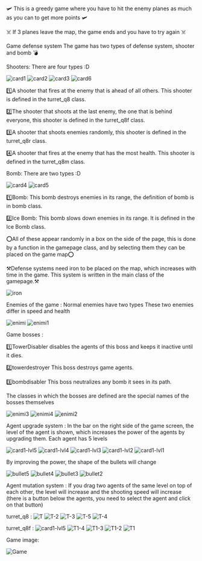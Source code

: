 🛩️ This is a greedy game where you have to hit the enemy planes as much as you can to get more points 🛩️

☠️ If 3 planes leave the map, the game ends and you have to try again ☠️

Game defense system 
The game has two types of defense system, shooter and bomb 💣

Shooters: There are four types :D


![card1](https://github.com/user-attachments/assets/032ab31a-071b-414d-a6dd-cfdea21f82b4)
![card2](https://github.com/user-attachments/assets/55e43697-f40b-458d-83c4-cf0a41a63094)
![card3](https://github.com/user-attachments/assets/ad96adc7-c9e8-4069-9554-3dc39b7669b9)
![card6](https://github.com/user-attachments/assets/5c955d03-c705-49dc-be35-23aa5704d36c)


1️⃣A shooter that fires at the enemy that is ahead of all others. This shooter is defined in the turret_q8 class.

2️⃣The shooter that shoots at the last enemy, the one that is behind everyone, this shooter is defined in the turret_q8f class.

3️⃣A shooter that shoots enemies randomly, this shooter is defined in the turret_q8r class.

4️⃣A shooter that fires at the enemy that has the most health. This shooter is defined in the turret_q8m class.

Bomb: There are two types :D


![card4](https://github.com/user-attachments/assets/0e252bcb-7a91-4bb8-91a9-41e2cd7cc212)
![card5](https://github.com/user-attachments/assets/868e720a-0382-42cf-9252-a517d50190a2)


1️⃣Bomb: This bomb destroys enemies in its range, the definition of bomb is in bomb class.

2️⃣Ice Bomb: This bomb slows down enemies in its range. It is defined in the Ice Bomb class.

⭕All of these appear randomly in a box on the side of the page, this is done by a function in the gamepage class, and by selecting them they can be placed on the game map⭕

⚒️Defense systems need iron to be placed on the map, which increases with time in the game. This system is written in the main class of the gamepage.⚒️

![iron](https://github.com/user-attachments/assets/b3e835f2-a20d-4d57-a344-f7532fe222dd)

Enemies of the game : 
Normal enemies have two types
These two enemies differ in speed and health


![enimi](https://github.com/user-attachments/assets/1fe9c68f-2951-4de2-884e-0bbfa5dddcf5) 
![enimi1](https://github.com/user-attachments/assets/15353182-42f9-41ec-a992-51ba5a00225c)

Game bosses : 

1️⃣TowerDisabler disables the agents of this boss and keeps it inactive until it dies.

2️⃣towerdestroyer This boss destroys game agents.

3️⃣bombdisabler This boss neutralizes any bomb it sees in its path.

The classes in which the bosses are defined are the special names of the bosses themselves

![enimi3](https://github.com/user-attachments/assets/523057a2-4694-4e06-b017-fe23c5de6281)
![enimi4](https://github.com/user-attachments/assets/7cb7d7fd-5cf2-47c4-a41e-022c79c95058)
![enimi2](https://github.com/user-attachments/assets/51d350cf-20f7-4886-95e0-c5d1e3408582)

Agent upgrade system :
In the bar on the right side of the game screen, the level of the agent is shown, which increases the power of the agents by upgrading them. Each agent has 5 levels


![card1-lvl5](https://github.com/user-attachments/assets/cf0f6fdd-74fa-46dd-9cd8-0f82dde176d6)
![card1-lvl4](https://github.com/user-attachments/assets/54f02f10-275a-46a7-a976-8e81626c913c)
![card1-lvl3](https://github.com/user-attachments/assets/cd071ad6-1066-48bf-bf97-1951ba14fe66)
![card1-lvl2](https://github.com/user-attachments/assets/71b558fc-1ce0-4f98-bf09-639eddddfa85)
![card1-lvl1](https://github.com/user-attachments/assets/9456d07c-28ff-43d5-85a8-867166ff4fa9)


By improving the power, the shape of the bullets will change

![bullet5](https://github.com/user-attachments/assets/00d3c6de-529f-41b8-bedd-b9d9df74c5a8)
![bullet4](https://github.com/user-attachments/assets/ba6e65ef-4be9-4562-929a-f03b470a873c)
![bullet3](https://github.com/user-attachments/assets/ecdc7ea1-0d96-4426-be32-1013793d3cdc)
![bullet2](https://github.com/user-attachments/assets/b96397fa-b5f4-425d-901d-aa372f804853)

Agent mutation system :
If you drag two agents of the same level on top of each other, the level will increase and the shooting speed will increase 
(there is a button below the agents, you need to select the agent and click on that button)

turret_q8 :
![T](https://github.com/user-attachments/assets/0dfe6766-37db-4f1f-b234-7f0462056b3a)
![T-2](https://github.com/user-attachments/assets/97dbe90f-2c50-4b51-b842-41630e9d4704)
![T-3](https://github.com/user-attachments/assets/00e22a62-5b20-4d29-bc0e-b276817688da)
![T-5](https://github.com/user-attachments/assets/2b9dd789-f33e-4e3d-8217-0ba5015c6d8d)
![T-4](https://github.com/user-attachments/assets/761fa16e-ff02-4c99-8949-ca0a01239425)

turret_q8f :
![card1-lvl5](https://github.com/user-attachments/assets/cf0f6fdd-74fa-46dd-9cd8-0f82dde176d6)
![T1-4](https://github.com/user-attachments/assets/943dc42a-f874-43ea-b053-89095d465df0)
![T1-3](https://github.com/user-attachments/assets/cd79f1f9-b4e5-4a0e-8ace-9d9d7f2ec47f)
![T1-2](https://github.com/user-attachments/assets/f6021062-201e-40b2-b750-2c713ae24f61)
![T1](https://github.com/user-attachments/assets/b84503d4-b145-4180-ab15-485685d93ac3)

Game image:

![Game](https://github.com/user-attachments/assets/1db6ec20-fab9-498d-b4c8-3648571ffdc0)



